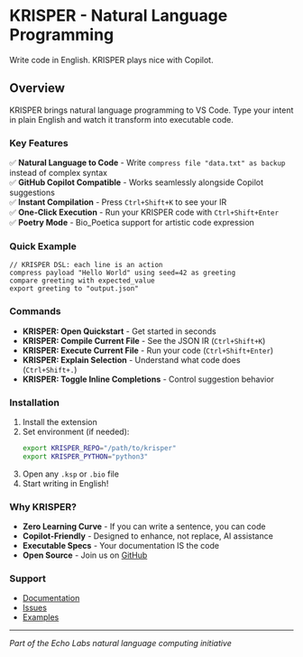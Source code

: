 # KRISPER - Natural Language Programming

Write code in English. KRISPER plays nice with Copilot.

## Overview

KRISPER brings natural language programming to VS Code. Type your intent in plain English and watch it transform into executable code.

### Key Features

✅ **Natural Language to Code** - Write `compress file "data.txt" as backup` instead of complex syntax  
✅ **GitHub Copilot Compatible** - Works seamlessly alongside Copilot suggestions  
✅ **Instant Compilation** - Press `Ctrl+Shift+K` to see your IR  
✅ **One-Click Execution** - Run your KRISPER code with `Ctrl+Shift+Enter`  
✅ **Poetry Mode** - Bio_Poetica support for artistic code expression

### Quick Example

```krisper
// KRISPER DSL: each line is an action
compress payload "Hello World" using seed=42 as greeting
compare greeting with expected_value
export greeting to "output.json"
```

### Commands

- **KRISPER: Open Quickstart** - Get started in seconds
- **KRISPER: Compile Current File** - See the JSON IR (`Ctrl+Shift+K`)
- **KRISPER: Execute Current File** - Run your code (`Ctrl+Shift+Enter`)
- **KRISPER: Explain Selection** - Understand what code does (`Ctrl+Shift+.`)
- **KRISPER: Toggle Inline Completions** - Control suggestion behavior

### Installation

1. Install the extension
2. Set environment (if needed):
   ```bash
   export KRISPER_REPO="/path/to/krisper"
   export KRISPER_PYTHON="python3"
   ```
3. Open any `.ksp` or `.bio` file
4. Start writing in English!

### Why KRISPER?

- **Zero Learning Curve** - If you can write a sentence, you can code
- **Copilot-Friendly** - Designed to enhance, not replace, AI assistance
- **Executable Specs** - Your documentation IS the code
- **Open Source** - Join us on [GitHub](https://github.com/echo313unfolding/KRISPER)

### Support

- [Documentation](https://github.com/echo313unfolding/KRISPER)
- [Issues](https://github.com/echo313unfolding/krisper-vscode/issues)
- [Examples](https://github.com/echo313unfolding/KRISPER/tree/main/examples)

---

*Part of the Echo Labs natural language computing initiative*